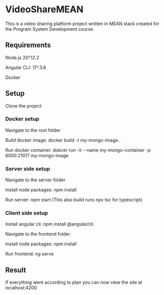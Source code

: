 # VideoShareMEAN

This is a video sharing platform project written in MEAN stack created for the Program System Development course.

## Requirements

Node.js 20^.12.2

Angular CLI: 17^.3.6

Docker

## Setup

Clone the project

### Docker setup

Navigate to the root folder

Build docker image: docker build -t my-mongo-image .

Run docker container: dokcer run -it --name my-mongo-container -p 6000:21017 my-mongo-image

### Server side setup

Navigate to the server folder

Install node packages: npm install

Run server: npm start (This also build runs npx tsc for typescript)

### Client side setup

Install angular cli: npm install @angular/cli

Navigate to the frontend folder

Install node packages: npm install

Run frontend: ng serve

## Result

If everything went according to plan you can now view the site at localhost:4200